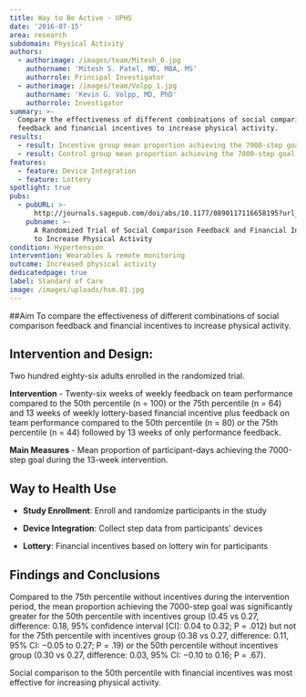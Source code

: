 ```yaml
---
title: Way to Be Active - UPHS
date: '2016-07-15'
area: research
subdomain: Physical Activity
authors:
  - authorimage: /images/team/Mitesh_0.jpg
    authorname: 'Mitesh S. Patel, MD, MBA, MS'
    authorrole: Principal Investigator
  - authorimage: /images/team/Volpp_1.jpg
    authorname: 'Kevin G. Volpp, MD, PhD'
    authorrole: Investigator
summary: >-
  Compare the effectiveness of different combinations of social comparison
  feedback and financial incentives to increase physical activity.
results:
  - result: Incentive group mean proportion achieving the 7000-step goal was 0.45
  - result: Control group mean proportion achieving the 7000-step goal was 0.27
features:
  - feature: Device Integration
  - feature: Lottery
spotlight: true
pubs:
  - pubURL: >-
      http://journals.sagepub.com/doi/abs/10.1177/0890117116658195?url_ver=Z39.88-2003&rfr_id=ori%3Arid%3Acrossref.org&rfr_dat=cr_pub%3Dpubmed&
    pubname: >-
      A Randomized Trial of Social Comparison Feedback and Financial Incentives
      to Increase Physical Activity
condition: Hypertension
intervention: Wearables & remote monitoring
outcome: Increased physical activity
dedicatedpage: true
label: Standard of Care 
image: /images/uploads/hsm.01.jpg
---
```

##Aim
To compare the effectiveness of different combinations of social comparison feedback and financial incentives to increase physical activity.

## Intervention and Design:
Two hundred eighty-six adults enrolled in the randomized trial.

**Intervention** - Twenty-six weeks of weekly feedback on team performance compared to the 50th percentile (n = 100) or the 75th percentile (n = 64) and 13 weeks of weekly lottery-based financial incentive plus feedback on team performance compared to the 50th percentile (n = 80) or the 75th percentile (n = 44) followed by 13 weeks of only performance feedback.

**Main Measures** - Mean proportion of participant-days achieving the 7000-step goal during the 13-week intervention.

## Way to Health Use

- **Study Enrollment**: Enroll and randomize participants in the study

- **Device Integration**: Collect step data from participants' devices

- **Lottery**: Financial incentives based on lottery win for participants

## Findings and Conclusions

Compared to the 75th percentile without incentives during the intervention period, the mean proportion achieving the 7000-step goal was significantly greater for the 50th percentile with incentives group (0.45 vs 0.27, difference: 0.18, 95% confidence interval [CI]: 0.04 to 0.32; P = .012) but not for the 75th percentile with incentives group (0.38 vs 0.27, difference: 0.11, 95% CI: −0.05 to 0.27; P = .19) or the 50th percentile without incentives group (0.30 vs 0.27, difference: 0.03, 95% CI: −0.10 to 0.16; P = .67).

Social comparison to the 50th percentile with financial incentives was most effective for increasing physical activity.
